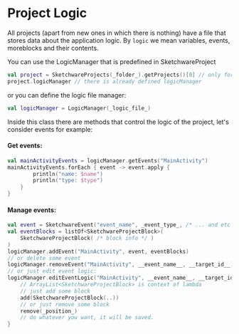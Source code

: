 # Project Logic

All projects (apart from new ones in which there is nothing) have a file that stores data about the application logic.
By `logic` we mean variables, events, moreblocks and their contents.

You can use the LogicManager that is predefined in SketchwareProject

```kotlin
val project = SketchwareProjects(_folder_).getProjects()[0] // only for example
project.logicManager // there is already defined logicManager
```

or you can define the logic file manager:

```kotlin
val logicManager = LogicManager(_logic_file_)
```

Inside this class there are methods that control the logic of the project, let's consider events for example:

#### Get events:

```kotlin
val mainActivityEvents = logicManager.getEvents("MainActivity")
mainActivityEvents.forEach { event -> event.apply {
        println("name: $name")
        println("type: $type")
    }
}
```

#### Manage events:

```kotlin
val event = SketchwareEvent("event_name", _event_type_, /* ... and etc */)
val eventBlocks = listOf<SketchwareProjectBlock>(
    SketchwareProjectBlock( /* block info */ )
)
logicManager.addEvent("MainActivity", event, eventBlocks)
// or delete some event
logicManager.removeEvent("MainActivity", __event_name__, __target_id__)
// or just edit event logic:
logicManager.editEventLogic("MainActivity", __event_name__, __target_id__) { 
    // ArrayList<SketchwareProjectBlock> is context of lambda
    // just add some block
    add(SketchwareProjectBlock(..))
    // or just remove some block
    remove(_position_)
    // do whatever you want, it will be saved.
}
```